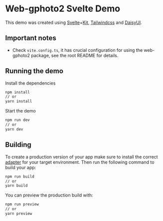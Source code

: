 # Web-gphoto2 Svelte Demo
This demo was created using [Svelte](https://svelte.dev/)+[Kit](https://kit.svelte.dev/), [Tailwindcss](https://tailwindcss.com/) and [DaisyUI](https://daisyui.com/).

## Important notes
- Check `vite.config.ts`, it has crucial configuration for using the web-gphoto2 package, see the root README for details.


## Running the demo
Install the dependencies

```bash
npm install 
// or 
yarn install
```

Start the demo
```bash
npm run dev
// or 
yarn dev
```


## Building
To create a production version of your app make sure to install the correct [adapter](https://kit.svelte.dev/docs/adapters) for your target environment. Then run the following command to build your app:
```bash
npm run build
// or
yarn build
```

You can preview the production build with:
```bash
npm run preview
// or
yarn preview
```
